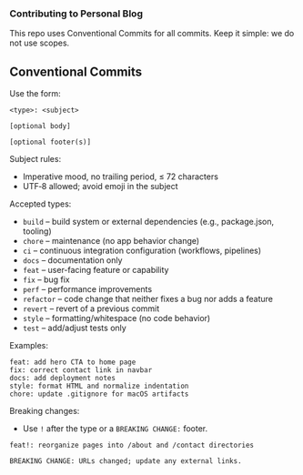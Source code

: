 ### Contributing to Personal Blog

This repo uses Conventional Commits for all commits. Keep it simple: we do not use scopes.

## Conventional Commits

Use the form:

```
<type>: <subject>

[optional body]

[optional footer(s)]
```

Subject rules:

- Imperative mood, no trailing period, ≤ 72 characters
- UTF‑8 allowed; avoid emoji in the subject

Accepted types:

- `build` – build system or external dependencies (e.g., package.json, tooling)
- `chore` – maintenance (no app behavior change)
- `ci` – continuous integration configuration (workflows, pipelines)
- `docs` – documentation only
- `feat` – user-facing feature or capability
- `fix` – bug fix
- `perf` – performance improvements
- `refactor` – code change that neither fixes a bug nor adds a feature
- `revert` – revert of a previous commit
- `style` – formatting/whitespace (no code behavior)
- `test` – add/adjust tests only

Examples:

```text
feat: add hero CTA to home page
fix: correct contact link in navbar
docs: add deployment notes
style: format HTML and normalize indentation
chore: update .gitignore for macOS artifacts
```

Breaking changes:

- Use `!` after the type or a `BREAKING CHANGE:` footer.

```text
feat!: reorganize pages into /about and /contact directories

BREAKING CHANGE: URLs changed; update any external links.
```
